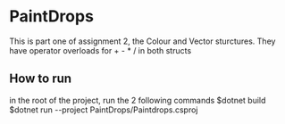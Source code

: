 # PaintDrops
This is part one of assignment 2, the Colour and Vector sturctures.
They have operator overloads for + - * / in both structs




## How to run
in the root of the project, run the 2 following commands
$dotnet build
$dotnet run --project PaintDrops/Paintdrops.csproj

